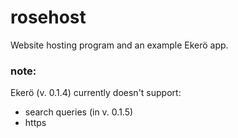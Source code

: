 # rosehost

Website hosting program and an example Ekerö app.

### note:
Ekerö (v. 0.1.4) currently doesn't support: 
- search queries (in v. 0.1.5)
- https

